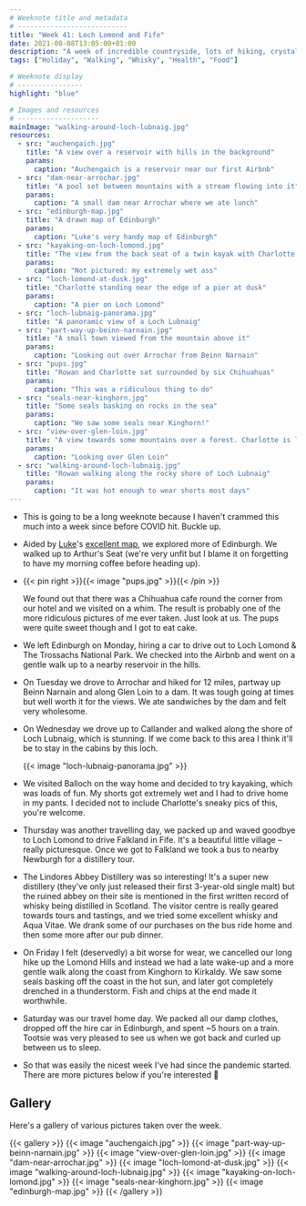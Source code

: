 ```yaml
---
# Weeknote title and metadata
# ---------------------------
title: "Week 41: Loch Lomond and Fife"
date: 2021-08-08T13:05:00+01:00
description: "A week of incredible countryside, lots of hiking, crystal clear lochs, distillery tours, and being surrounded by tiny pups."
tags: ["Holiday", "Walking", "Whisky", "Health", "Food"]

# Weeknote display
# ----------------
highlight: "blue"

# Images and resources
# --------------------
mainImage: "walking-around-loch-lubnaig.jpg"
resources:
  - src: "auchengaich.jpg"
    title: "A view over a reservoir with hills in the background"
    params:
      caption: "Auchengaich is a reservoir near our first Airbnb"
  - src: "dam-near-arrochar.jpg"
    title: "A pool set between mountains with a stream flowing into it"
    params:
      caption: "A small dam near Arrochar where we ate lunch"
  - src: "edinburgh-map.jpg"
    title: "A drawn map of Edinburgh"
    params:
      caption: "Luke's very handy map of Edinburgh"
  - src: "kayaking-on-loch-lomond.jpg"
    title: "The view from the back seat of a twin kayak with Charlotte paddling and the shore of Loch Lomond in the background"
    params:
      caption: "Not pictured: my extremely wet ass"
  - src: "loch-lomond-at-dusk.jpg"
    title: "Charlotte standing near the edge of a pier at dusk"
    params:
      caption: "A pier on Loch Lomond"
  - src: "loch-lubnaig-panorama.jpg"
    title: "A panoramic view of a Loch Lubnaig"
  - src: "part-way-up-beinn-narnain.jpg"
    title: "A small town viewed from the mountain above it"
    params:
      caption: "Looking out over Arrochar from Beinn Narnain"
  - src: "pups.jpg"
    title: "Rowan and Charlotte sat surrounded by six Chihuahuas"
    params:
      caption: "This was a ridiculous thing to do"
  - src: "seals-near-kinghorn.jpg"
    title: "Some seals basking on rocks in the sea"
    params:
      caption: "We saw some seals near Kinghorn!"
  - src: "view-over-glen-loin.jpg"
    title: "A view towards some mountains over a forest. Charlotte is looking out over it"
    params:
      caption: "Looking over Glen Loin"
  - src: "walking-around-loch-lubnaig.jpg"
    title: "Rowan walking along the rocky shore of Loch Lubnaig"
    params:
      caption: "It was hot enough to wear shorts most days"
---
```


  * This is going to be a long weeknote because I haven't crammed this much into a week since before COVID hit. Buckle up.

  * Aided by [Luke](https://twitter.com/lucas42)'s [excellent map](edinburgh-map.jpg), we explored more of Edinburgh. We walked up to Arthur's Seat (we're very unfit but I blame it on forgetting to have my morning coffee before heading up).

  * {{< pin right >}}{{< image "pups.jpg" >}}{{< /pin >}}
  
    We found out that there was a Chihuahua cafe round the corner from our hotel and we visited on a whim. The result is probably one of the more ridiculous pictures of me ever taken. Just look at us. The pups were quite sweet though and I got to eat cake.

  * We left Edinburgh on Monday, hiring a car to drive out to Loch Lomond & The Trossachs National Park. We checked into the Airbnb and went on a gentle walk up to a nearby reservoir in the hills.

  * On Tuesday we drove to Arrochar and hiked for 12 miles, partway up Beinn Narnain and along Glen Loin to a dam. It was tough going at times but well worth it for the views. We ate sandwiches by the dam and felt very wholesome.

  * On Wednesday we drove up to Callander and walked along the shore of Loch Lubnaig, which is stunning. If we come back to this area I think it'll be to stay in the cabins by this loch.

    {{< image "loch-lubnaig-panorama.jpg" >}}

  * We visited Balloch on the way home and decided to try kayaking, which was loads of fun. My shorts got extremely wet and I had to drive home in my pants. I decided not to include Charlotte's sneaky pics of this, you're welcome.
  
  * Thursday was another travelling day, we packed up and waved goodbye to Loch Lomond to drive Falkland in Fife. It's a beautiful little village – really picturesque. Once we got to Falkland we took a bus to nearby Newburgh for a distillery tour.

  * The Lindores Abbey Distillery was so interesting! It's a super new distillery (they've only just released their first 3-year-old single malt) but the ruined abbey on their site is mentioned in the first written record of whisky being distilled in Scotland. The visitor centre is really geared towards tours and tastings, and we tried some excellent whisky and Aqua Vitae. We drank some of our purchases on the bus ride home and then some more after our pub dinner.

  * On Friday I felt (deservedly) a bit worse for wear, we cancelled our long hike up the Lomond Hills and instead we had a late wake-up and a more gentle walk along the coast from Kinghorn to Kirkaldy. We saw some seals basking off the coast in the hot sun, and later got completely drenched in a thunderstorm. Fish and chips at the end made it worthwhile.

  * Saturday was our travel home day. We packed all our damp clothes, dropped off the hire car in Edinburgh, and spent ~5 hours on a train. Tootsie was very pleased to see us when we got back and curled up between us to sleep.

  * So that was easily the nicest week I've had since the pandemic started. There are more pictures below if you're interested :slightly_smiling_face:


## Gallery

Here's a gallery of various pictures taken over the week.

{{< gallery >}}
  {{< image "auchengaich.jpg" >}}
  {{< image "part-way-up-beinn-narnain.jpg" >}}
  {{< image "view-over-glen-loin.jpg" >}}
  {{< image "dam-near-arrochar.jpg" >}}
  {{< image "loch-lomond-at-dusk.jpg" >}}
  {{< image "walking-around-loch-lubnaig.jpg" >}}
  {{< image "kayaking-on-loch-lomond.jpg" >}}
  {{< image "seals-near-kinghorn.jpg" >}}
  {{< image "edinburgh-map.jpg" >}}
{{< /gallery >}}
